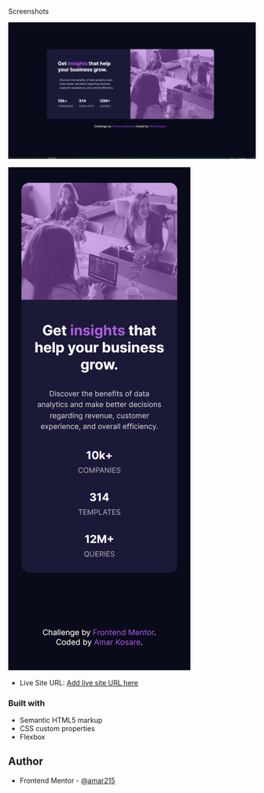 Screenshots

![Screenshot of Project desktop](images/Screenshot%20(58).png)

![Screenshot of Project Mobile](images/stats%20challenge%20mobile.png)

- Live Site URL: [Add live site URL here](https://your-live-site-url.com)


### Built with

- Semantic HTML5 markup
- CSS custom properties
- Flexbox


## Author

- Frontend Mentor - [@amar215](https://www.frontendmentor.io/profile/amar215)

